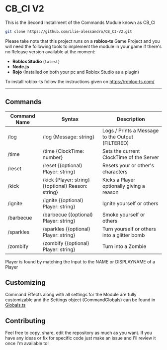 # CB_CI V2

This is the Second Installment of the Commands Module known as CB_CI

```bash
git clone https://github.com/ilie-alessandro/CB_CI-V2.git
```

Please take note that this project runs on a **roblox-ts** Game Project and you will need the following tools to implement
the module in your game if there's no Release version available at the moment:

- **Roblox Studio** (`latest`)
- **Node.js**
- **Rojo** (Installed on both your pc and Roblox Studio as a plugin)

To install roblox-ts follow the instructions given on https://roblox-ts.com/

---

## Commands

| Command Name | Syntax | Description |
|--------------|--------|-------------|
| /log | /log {Message: string} | Logs / Prints a Message to the Output (FILTERED) |
| /time | /time {ClockTime: number} | Sets the current ClockTime of the Server |
| /reset | /reset {(optional) Player: string} | Resets your or other's characters |
| /kick | /kick {Player: string} {(optional) Reason: string} | Kicks a Player optionally giving a reason |
| /ignite | /ignite {(optional) Player: string} | Ignite yourself or others |
| /barbecue | /barbecue {(optional) Player: string} | Smoke yourself or others |
| /sparkles | /sparkles {(optional) Player: string} | Turn yourself or others into a glitter bomb |
| /zombify | /zombify {(optional) Player: string} | Turn into a Zombie |

Player is found by matching the Input to the NAME or DISPLAYNAME of a Player
## Customizing

Command Effects along with all settings for the Module are fully customizable and the Settings object (CommandGlobals) can be found in [Globals.ts](https://github.com/ilie-alessandro/CB_CI-V2/blob/master/src/server/Modules/Globals.ts)

## Contributing

Feel free to copy, share, edit the repository as much as you want. If you have any ideas or fix for specific code just make an issue and I'll review it once I'm available to!

